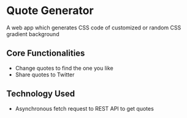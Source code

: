 # Quote Generator
A web app which generates CSS code of customized or random CSS gradient background

## Core Functionalities
* Change quotes to find the one you like
* Share quotes to Twitter

## Technology Used
* Asynchronous fetch request to REST API to get quotes 